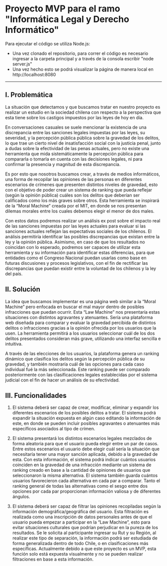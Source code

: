 # Proyecto MVP para el ramo "Informática Legal y Derecho Informático"

Para ejecutar el código se utiliza Node.js:

- Una vez clonado el repositorio, para correr el código es necesario ingresar a la carpeta principal y a través de la consola escribir "node server.js"
- Una vez hecho esto se podrá visualizar la página de manera local en http://localhost:8080

----

## I. Problemática

La situación que detectamos y que buscamos tratar en nuestro proyecto es realizar un estudio en la sociedad chilena con respecto a la perspectiva que esta tiene sobre los castigos impuestos por las leyes de hoy en día.

En conversaciones casuales se suele mencionar la existencia de una discrepancia entre las sanciones legales impuestas por las leyes, su severidad, y la percepción pública pública sobre la gravedad de los delitos, lo que trae un cierto nivel de insatisfacción social con la justicia penal, junto a dudas sobre la efectividad de las penas actuales, pero no existe una herramienta que mida sistemáticamente la percepción pública para compararla o tomarla en cuenta con las decisiones legales, ni para confirmar la presencia y magnitud de esta discrepancia. 

Es por esto que nosotros buscamos crear, a través de medios informáticos, una forma de recopilar las opiniones de las personas en diferentes escenarios de crímenes que presenten distintos niveles de gravedad, esto con el objetivo de poder crear un sistema de ranking que pueda reflejar (según la opinión pública) cuáles son los delitos que deberían ser calificados como los más graves sobre otros. Esta herramienta se inspirará de la “Moral Machine” creada por el MIT, en donde se nos presentan dilemas morales entre los cuales debemos elegir el menor de dos males.

Con estos datos podremos realizar un análisis ex post sobre el impacto real de las sanciones impuestas por las leyes actuales para evaluar si las sanciones actuales reflejan las expectativas sociales de los chilenos. El análisis permitiría identificar las posibles
discrepancias que existan entre la ley y la opinión pública. Asimismo, en caso de que los resultados no coincidan con lo esperado, podremos ser capaces de utilizar esta herramienta y su información para identificar estas diferencias, para que entidades como el Congreso Nacional puedan usarlas como base en futuras discusiones y procesos legislativos, con el fin de rectificar las discrepancias que puedan existir entre la voluntad de los chilenos y la ley del país.

## II. Solución

La idea que buscamos implementar es una página web similar a la “Moral Machine” pero enfocada en buscar el mal mayor dentro de posibles infracciones que puedan ocurrir. Esta “Law Machine” nos presentaría estas situaciones con distintos agravantes y atenuantes. Sería una plataforma web diseñada para comparar y evaluar la gravedad percibida de distintos delitos o infracciones gracias a la opinión ofrecida por los usuarios que la usen. La herramienta permitirá a los usuarios seleccionar cuál de los dos delitos presentados consideran más grave, utilizando una interfaz sencilla e intuitiva.

A través de las elecciones de los usuarios, la plataforma genera un ranking dinámico que clasifica los delitos según la percepción pública de su gravedad, y también mostraría cuál de las opciones para cada caso individual fué la más seleccionada. Este ranking puede ser comparado posteriormente con las clasificaciones legales establecidas por el sistema judicial con el fin de hacer un análisis de su efectividad.

## III. Funcionalidades

1. El sistema deberá ser capaz de crear, modificar, eliminar y expandir los diferentes escenarios de los posibles delitos a tratar. El sistema podrá expandir la situación expuesta en algún caso editando la información de este, en donde se pueden incluir posibles agravantes o atenuantes más específicos asociados al tipo de crímen.

2. El sistema presentará los distintos escenarios legales mezclados de forma aleatoria para que el usuario pueda elegir entre un par de casos. Entre estos escenarios el usuario debe elegir cuál sería la situación que necesitaría tener una mayor sanción aplicada, debido a la gravedad de esta. Con esta información, el sistema podrá indicar cuántos usuarios coinciden en la gravedad de una infracción mediante un sistema de ranking creado en base a la cantidad de opiniones de usuarios que seleccionaron la misma alternativa. El sistema también guarda cuántos usuarios favorecieron cada alternativa en cada par a comparar. Tanto el ranking general de todas las alternativas como el sesgo entre dos opciones por cada par proporcionan información valiosa y de diferentes ángulos.

3. El sistema deberá ser capaz de filtrar las opiniones recopiladas según la información demográfica/geográfica del usuario. Esta filtración es realizada como una inscripción de datos personales antes de que el usuario pueda empezar a participar en la “Law Machine”, esto para evitar situaciones culturales que podrían perjudicar en la pureza de los resultados. Se le solicita al participante ingresar su Rut y su Región, al realizar este tipo de separación, la información podrá ser estudiada de forma generalizada dentro de todo Chile, o en clasificaciones más específicas. Actualmente debido a que este proyecto es un MVP, esta función solo está expuesta visualmente y no se pueden realizar filtraciones en base a esta información.

